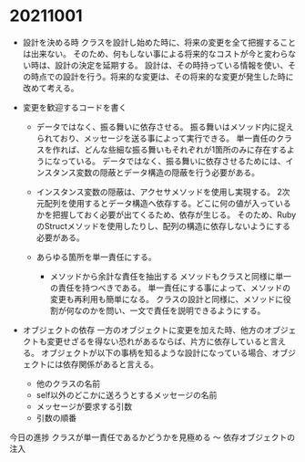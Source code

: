# 20211001

- 設計を決める時
クラスを設計し始めた時に、将来の変更を全て把握することは出来ない。
そのため、何もしない事による将来的なコストが今と変わらない時は、設計の決定を延期する。
設計は、その時持っている情報を使い、その時点での設計を行う。将来的な変更は、その将来的な変更が発生した時に改めて考える。

- 変更を歓迎するコードを書く
  - データではなく、振る舞いに依存させる。
  振る舞いはメソッド内に捉えられており、メッセージを送る事によって実行できる。
  単一責任のクラスを作れば、どんな些細な振る舞いもそれぞれが1箇所のみに存在するようになっている。
  データではなく、振る舞いに依存させるためには、インスタンス変数の隠蔽とデータ構造の隠蔽を行う必要がある。

  - インスタンス変数の隠蔽は、アクセサメソッドを使用し実現する。
  2次元配列を使用するとデータ構造へ依存する。どこに何の値が入っているかを把握しておく必要が出てくるため、依存が生じる。
  そのため、RubyのStructメソッドを使用したりし、配列の構造に依存しないようにする必要がある。

  - あらゆる箇所を単一責任にする。
    - メソッドから余計な責任を抽出する
    メソッドもクラスと同様に単一の責任を持つべきである。
    単一責任にする事によって、メソッドの変更も再利用も簡単になる。
    クラスの設計と同様に、メソッドに役割が何なのかを問い、一文で責任を説明できるようにする。

- オブジェクトの依存
一方のオブジェクトに変更を加えた時、他方のオブジェクトも変更せざるを得ない恐れがあるならば、片方に依存していると言える。
オブジェクトが以下の事柄を知るような設計になっている場合、オブジェクトには依存関係があると言える。
  - 他のクラスの名前
  - self以外のどこかに送ろうとするメッセージの名前
  - メッセージが要求する引数
  - 引数の順番

今日の進捗
クラスが単一責任であるかどうかを見極める 〜 依存オブジェクトの注入
